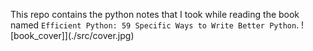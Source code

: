 This repo contains the python notes that I took while reading the book named `Efficient Python: 59 Specific Ways to Write Better Python`.
![book_cover]](./src/cover.jpg)
